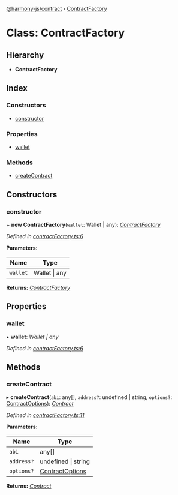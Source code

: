 [@harmony-js/contract](../globals.md) › [ContractFactory](contractfactory.md)

# Class: ContractFactory

## Hierarchy

* **ContractFactory**

## Index

### Constructors

* [constructor](contractfactory.md#constructor)

### Properties

* [wallet](contractfactory.md#wallet)

### Methods

* [createContract](contractfactory.md#createcontract)

## Constructors

###  constructor

\+ **new ContractFactory**(`wallet`: Wallet | any): *[ContractFactory](contractfactory.md)*

*Defined in [contractFactory.ts:6](https://github.com/FireStack-Lab/Harmony-sdk-core/blob/ffbbffb/packages/harmony-contract/src/contractFactory.ts#L6)*

**Parameters:**

Name | Type |
------ | ------ |
`wallet` | Wallet &#124; any |

**Returns:** *[ContractFactory](contractfactory.md)*

## Properties

###  wallet

• **wallet**: *Wallet | any*

*Defined in [contractFactory.ts:6](https://github.com/FireStack-Lab/Harmony-sdk-core/blob/ffbbffb/packages/harmony-contract/src/contractFactory.ts#L6)*

## Methods

###  createContract

▸ **createContract**(`abi`: any[], `address?`: undefined | string, `options?`: [ContractOptions](../interfaces/contractoptions.md)): *[Contract](contract.md)*

*Defined in [contractFactory.ts:11](https://github.com/FireStack-Lab/Harmony-sdk-core/blob/ffbbffb/packages/harmony-contract/src/contractFactory.ts#L11)*

**Parameters:**

Name | Type |
------ | ------ |
`abi` | any[] |
`address?` | undefined &#124; string |
`options?` | [ContractOptions](../interfaces/contractoptions.md) |

**Returns:** *[Contract](contract.md)*
